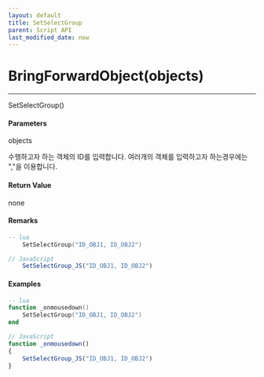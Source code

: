 ```yaml
---
layout: default
title: SetSelectGroup
parent: Script API
last_modified_date: now
---
```


# BringForwardObject\(objects\)

---
SetSelectGroup\(\)

#### Parameters

objects

수행하고자 하는 객체의 ID를 입력합니다. 여러개의 객체를 입력하고자 하는경우에는 ","을 이용합니다.

#### Return Value

none
#### Remarks
```lua
-- lua
    SetSelectGroup("ID_OBJ1, ID_OBJ2")
```

```js
// JavaScript  
    SetSelectGroup_JS("ID_OBJ1, ID_OBJ2")
```
#### Examples


```lua
-- lua
function _onmousedown()
    SetSelectGroup("ID_OBJ1, ID_OBJ2")
end
```

```js
// JavaScript
function _onmousedown()
{    
    SetSelectGroup_JS("ID_OBJ1, ID_OBJ2")
}
```










